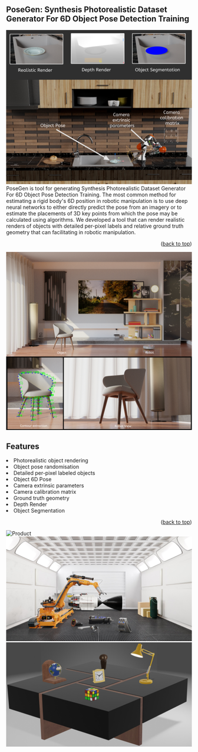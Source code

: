 <div id="top"></div>

## PoseGen: Synthesis Photorealistic Dataset Generator For 6D Object Pose Detection Training
![Product Name Screen Shot][product-screenshot]
PoseGen is tool for generating Synthesis Photorealistic Dataset Generator For 6D Object Pose Detection Training. The most common method for estimating a rigid body's 6D position in robotic manipulation is to use deep neural networks to either directly predict the pose from an imagery or to estimate the placements of 3D key points from which the pose may be calculated using algorithms. We developed a tool that can render realistic renders of objects with detailed per-pixel labels and relative ground truth geometry that can facilitating in robotic manipulation.

<p align="right">(<a href="#top">back to top</a>)</p>

![Product][product-screenshot-2]

## Features
<li>Photorealistic object rendering</li>
<li>Object pose randomisation</li>
<li>Detailed per-pixel labeled objects</li>
<li>Object 6D Pose</li>
<li>Camera extrinsic parameters</li>
<li>Camera calibration matrix</li>
<li>Ground truth geometry</li>
<li>Depth Render</li>
<li>Object Segmentation</li>

<p align="right">(<a href="#top">back to top</a>)</p>

![Product][product-screenshot-3]
![Product][product-screenshot-4]
![Product][product-screenshot-5]

<!-- MARKDOWN LINKS & IMAGES -->
[product-screenshot]: images/image_1.jpg
[product-screenshot-2]: images/image_2.jpg
[product-screenshot-3]: images/image_3.jpg
[product-screenshot-4]: images/image_4.jpg
[product-screenshot-5]: images/image_5.jpg